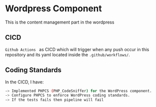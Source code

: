 #  Wordpress Component
This is the content management part in the wordpress 
## CICD 

```Github Actions ``` as CICD which will trigger when any push occur in this repository and its yaml located inside the ```.github/workflows/```.

## Coding Standards
In the CICD, I have:
```bash
-> Implemented PHPCS (PHP_CodeSniffer) for the WordPress component.
-> Configure PHPCS to enforce WordPress coding standards.
-> If the tests fails then pipeline will fail
```